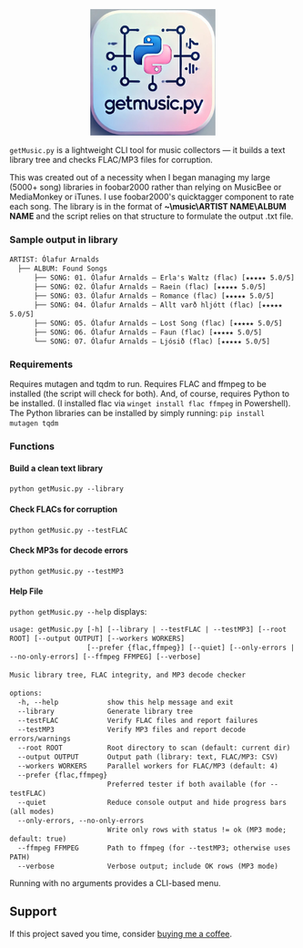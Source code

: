 <p align="center">
  <img src="assets/logo.png" alt="getMusic.py logo" width="220">
</p>

```getMusic.py``` is a lightweight CLI tool for music collectors — it builds a text library tree and checks FLAC/MP3 files for corruption.

This was created out of a necessity when I began managing my large (5000+ song) libraries in foobar2000 rather than relying on MusicBee or MediaMonkey or iTunes. I use foobar2000's quicktagger component to rate each song. The library is in the format of **~\music\ARTIST NAME\ALBUM NAME** and the script relies on that structure to formulate the output .txt file.

### Sample output in library

```
ARTIST: Ólafur Arnalds
  ├── ALBUM: Found Songs
      ├── SONG: 01. Ólafur Arnalds — Erla's Waltz (flac) [★★★★★ 5.0/5]
      ├── SONG: 02. Ólafur Arnalds — Raein (flac) [★★★★★ 5.0/5]
      ├── SONG: 03. Ólafur Arnalds — Romance (flac) [★★★★★ 5.0/5]
      ├── SONG: 04. Ólafur Arnalds — Allt varð hljótt (flac) [★★★★★ 5.0/5]
      ├── SONG: 05. Ólafur Arnalds — Lost Song (flac) [★★★★★ 5.0/5]
      ├── SONG: 06. Ólafur Arnalds — Faun (flac) [★★★★★ 5.0/5]
      └── SONG: 07. Ólafur Arnalds — Ljósið (flac) [★★★★★ 5.0/5]
```

### Requirements
Requires mutagen and tqdm to run. Requires FLAC and ffmpeg to be installed (the script will check for both). And, of course, requires Python to be installed. (I installed flac via ```winget install flac ffmpeg``` in Powershell). The Python libraries can be installed by simply running:
```pip install mutagen tqdm```

### Functions

#### Build a clean text library
```python getMusic.py --library```

#### Check FLACs for corruption
```python getMusic.py --testFLAC```

#### Check MP3s for decode errors
```python getMusic.py --testMP3```

#### Help File
```python getMusic.py --help``` displays:
```
usage: getMusic.py [-h] [--library | --testFLAC | --testMP3] [--root ROOT] [--output OUTPUT] [--workers WORKERS]
                   [--prefer {flac,ffmpeg}] [--quiet] [--only-errors | --no-only-errors] [--ffmpeg FFMPEG] [--verbose]

Music library tree, FLAC integrity, and MP3 decode checker

options:
  -h, --help            show this help message and exit
  --library             Generate library tree
  --testFLAC            Verify FLAC files and report failures
  --testMP3             Verify MP3 files and report decode errors/warnings
  --root ROOT           Root directory to scan (default: current dir)
  --output OUTPUT       Output path (library: text, FLAC/MP3: CSV)
  --workers WORKERS     Parallel workers for FLAC/MP3 (default: 4)
  --prefer {flac,ffmpeg}
                        Preferred tester if both available (for --testFLAC)
  --quiet               Reduce console output and hide progress bars (all modes)
  --only-errors, --no-only-errors
                        Write only rows with status != ok (MP3 mode; default: true)
  --ffmpeg FFMPEG       Path to ffmpeg (for --testMP3; otherwise uses PATH)
  --verbose             Verbose output; include OK rows (MP3 mode)
```

Running with no arguments provides a CLI-based menu.

## Support
If this project saved you time, consider [buying me a coffee](https://ko-fi.com/vrnvctss).

